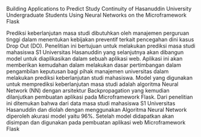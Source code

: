 Building Applications to Predict Study Continuity of Hasanuddin University Undergraduate Students Using Neural Networks on the Microframework Flask

Prediksi keberlanjutan masa studi dibutuhkan oleh manajemen perguruan tinggi dalam menentukan kebijakan preventif terkait pencegahan dini kasus Drop Out (DO). Penelitian ini bertujuan untuk melakukan prediksi masa studi mahasiswa S1 Universitas Hasanuddin yang selanjutnya akan dibangun model untuk diaplikasikan dalam sebuah aplikasi web. Aplikasi ini akan memberikan kemudahan dalam melakukan dasar pertimbangan dalam pengambilan keputusan bagi pihak manajemen universitas dalam melakukan prediksi keberlanjutan studi mahasiswa. Model yang digunakan untuk memprediksi keberlanjutan masa studi adalah algoritma Neural Network (NN) dengan arsitektur Backpropagation yang kemudian dilanjutkan pembuatan aplikasi pada Microframework Flask. Dari penelitian ini ditemukan bahwa dari data masa studi mahasiswa S1 Universitas Hasanuddin dan diolah dengan menggunakan Algoritma Neural Network diperoleh akurasi model yaitu 96%. Setelah model didapatkan akan disimpan dan digunakan pada pembuatan aplikasi web Microframework Flask
